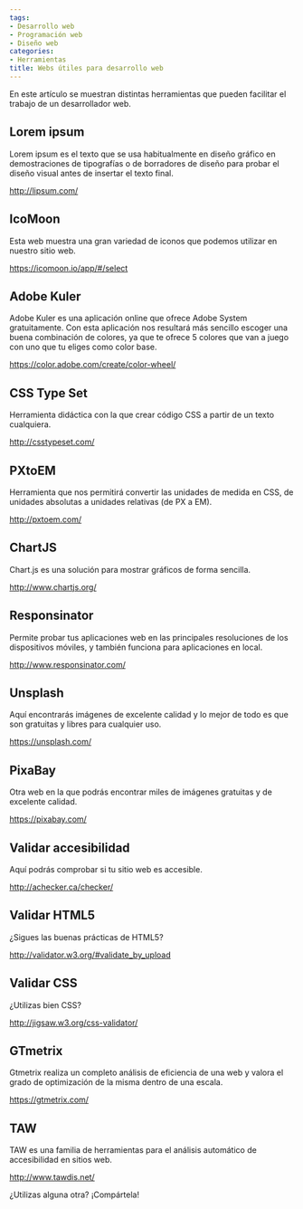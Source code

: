 ```yaml
---
tags:
- Desarrollo web
- Programación web
- Diseño web
categories:
- Herramientas
title: Webs útiles para desarrollo web
---
```


En este artículo se muestran distintas herramientas que pueden facilitar el trabajo de un desarrollador web.

## Lorem ipsum

Lorem ipsum es el texto que se usa habitualmente en diseño gráfico en demostraciones de tipografías o de borradores de diseño para probar el diseño visual antes de insertar el texto final.

<http://lipsum.com/>

## IcoMoon

Esta web muestra una gran variedad de iconos que podemos utilizar en nuestro sitio web.

<https://icomoon.io/app/#/select>

## Adobe Kuler

Adobe Kuler es una aplicación online que ofrece Adobe System gratuitamente. Con esta aplicación nos resultará más sencillo escoger una buena combinación de colores, ya que te ofrece 5 colores que van a juego con uno que tu eliges como color base.

<https://color.adobe.com/create/color-wheel/>

## CSS Type Set

Herramienta didáctica con la que crear código CSS a partir de un texto cualquiera.

<http://csstypeset.com/>

## PXtoEM

 Herramienta que nos permitirá convertir las unidades de medida en CSS, de unidades absolutas a unidades relativas (de PX a EM).
 
 <http://pxtoem.com/>
 
## ChartJS
 
 Chart.js es una solución para mostrar gráficos de forma sencilla.
 
 <http://www.chartjs.org/>
 
## Responsinator
 
Permite probar tus aplicaciones web en las principales resoluciones de los dispositivos móviles, y también funciona para aplicaciones en local.
 
 <http://www.responsinator.com/>
 
## Unsplash
 
 Aquí encontrarás imágenes de excelente calidad y lo mejor de todo es que son gratuitas y libres para cualquier uso.
 
 <https://unsplash.com/>
 
## PixaBay
 
 Otra web en la que podrás encontrar miles de imágenes gratuitas y de excelente calidad.
 
 <https://pixabay.com/>
 
## Validar accesibilidad
 
 Aquí podrás comprobar si tu sitio web es accesible.
 
 <http://achecker.ca/checker/>
 
## Validar HTML5
 
 ¿Sigues las buenas prácticas de HTML5?
 
 <http://validator.w3.org/#validate_by_upload>
 
## Validar CSS
 
 ¿Utilizas bien CSS?
 
 <http://jigsaw.w3.org/css-validator/>
 
## GTmetrix 
 
Gtmetrix realiza un completo análisis de eficiencia de una web y valora el grado de optimización de la misma dentro de una escala.
 
<https://gtmetrix.com/>

## TAW

TAW es una familia de herramientas para el análisis automático de accesibilidad en sitios web.

<http://www.tawdis.net/>
 
 ¿Utilizas alguna otra? ¡Compártela!
